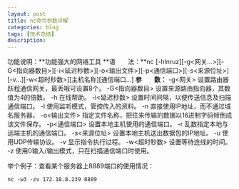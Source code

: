 ```yaml
---
layout: post
title: nc命令参数详解
categories: blog
tags: [技术总结]
description: 
---
```


功能说明：**功能强大的网络工具
**语　　法：**nc [-hlnruz][-g<网关...>][-G<指向器数目>][-i<延迟秒数>][-o<输出文件>][-p<通信端口>][-s<来源位址>][-v...][-w<超时秒数>][主机名称][通信端口...]
**参　　数：**
  -g<网关>   设置路由器跃程通信网关，最丢哦可设置8个。
  -G<指向器数目>   设置来源路由指向器，其数值为4的倍数。
  -h   在线帮助。
  -i<延迟秒数>   设置时间间隔，以便传送信息及扫描通信端口。
  -l   使用监听模式，管控传入的资料。
  -n   直接使用IP地址，而不通过域名服务器。
  -o<输出文件>   指定文件名称，把往来传输的数据以16进制字码倾倒成该文件保存。
  -p<通信端口>   设置本地主机使用的通信端口。
  -r   乱数指定本地与远端主机的通信端口。
  -s<来源位址>   设置本地主机送出数据包的IP地址。
  -u   使用UDP传输协议。
  -v   显示指令执行过程。
  -w<超时秒数>   设置等待连线的时间。
  -z   使用0输入/输出模式，只在扫描通信端口时使用。



举个例子：查看某个服务器上8889端口的使用情况：

```shell
nc -w3 -zv 172.18.8.239 8889
```

